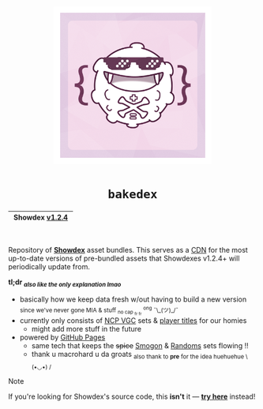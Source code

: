 <p align="center">
  <img alt="showdex-lib" width="320px" src="/.github/showdex-lib.png">
</p>

<h1 align="center">
  <code>bakedex</code>
</h1>

<table align="center">
  <thead>
    <tr>
      <th align="center">&nbsp;Showdex <a href="https://github.com/doshidak/showdex/releases/tag/v1.2.4">v1.2.4</a>&nbsp;</th>
    </tr>
  </thead>
</table>

<br>

Repository of [**Showdex**](https://github.com/doshidak/showdex) asset bundles. This serves as a [CDN](https://en.wikipedia.org/wiki/Content_delivery_network) for the most up-to-date versions of pre-bundled assets that Showdexes v1.2.4+ will periodically update from.

<strong>tl;dr <sub><em>also like the only explanation lmao</em></sub></strong>

* basically how we keep data fresh w/out having to build a new version <sub>since we've never gone MIA & stuff <sub>no cap <sub>fr fr</sub></sub> <sup>ong</sup> ¯\\\_(ツ)\_/¯</sub>
* currently only consists of [NCP VGC]() sets & [player titles]() for our homies
  - might add more stuff in the future
* powered by [GitHub Pages](https://pages.github.com)
  - same tech that keeps the ~~spice~~ [Smogon](https://github.com/pkmn/smogon) & [Randoms](https://github.com/pkmn/randbats) sets flowing !!
  - thank u macrohard u da groats <sub>also thank to <strong>pre</strong> for the idea huehuehue \ (•◡•) /</sub>

> [!NOTE]
> If you're looking for Showdex's source code, this **isn't** it &mdash; [**try here**](https://github.com/doshidak/showdex) instead!
